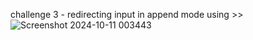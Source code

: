 challenge 3 - redirecting input in append mode using >>
![Screenshot 2024-10-11 003443](https://github.com/user-attachments/assets/2764b955-ebde-49e2-8f82-9b6fbf284f72)
